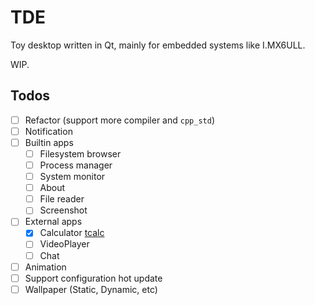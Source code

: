# TDE

Toy desktop written in Qt, mainly for embedded systems like I.MX6ULL.

WIP.

## Todos

- [ ] Refactor (support more compiler and `cpp_std`)
- [ ] Notification
- [ ] Builtin apps
  - [ ] Filesystem browser
  - [ ] Process manager
  - [ ] System monitor
  - [ ] About
  - [ ] File reader
  - [ ] Screenshot
- [ ] External apps
  - [x] Calculator [tcalc](https://github.com/Dessera/tcalc)
  - [ ] VideoPlayer
  - [ ] Chat
- [ ] Animation
- [ ] Support configuration hot update
- [ ] Wallpaper (Static, Dynamic, etc)
